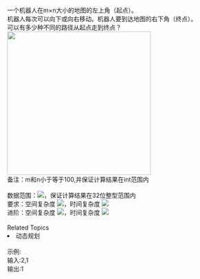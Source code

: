 <div>  一个机器人在m×n大小的地图的左上角（起点）。 </div> <div>  机器人每次可以向下或向右移动。机器人要到达地图的右下角<span>（终点）。</span>  </div> <div>  可以有多少种不同的路径从起点走到终点？ </div> <div>  <img alt="" src="https://uploadfiles.nowcoder.com/images/20201210/999991351_1607596327517/873CB1F2327F70DA0CA0FDC797F894A7" style="height: auto;width: 334.0px;"><br> </div> <div>  备注：m和n小于等于100,并保证计算结果在int范围内 </div> <div>  <br> </div> <div>  数据范围：<img src="https://www.nowcoder.com/equation?tex=0%20%3C%20n%2Cm%20%5Cle%20100">，保证计算结果在32位整型范围内 </div> <div>  要求：空间复杂度 <img src="https://www.nowcoder.com/equation?tex=O(nm)">，时间复杂度 <img src="https://www.nowcoder.com/equation?tex=O(nm)">  </div> <div>  进阶：空间复杂度 <img src="https://www.nowcoder.com/equation?tex=O(1)">，时间复杂度 <img src="https://www.nowcoder.com/equation?tex=O(min(n%2Cm))">  </div><div><br></div><div><div>Related Topics</div><div><li>动态规划</li></div></div><br>示例:<br>输入:2,1<br>输出:1
<br>